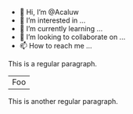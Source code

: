 - 👋 Hi, I’m @Acaluw
- 👀 I’m interested in ...
- 🌱 I’m currently learning ...
- 💞️ I’m looking to collaborate on ...
- 📫 How to reach me ...

<!---
Acaluw/Acaluw is a ✨ special ✨ repository because its `README.md` (this file) appears on your GitHub profile.
You can click the Preview link to take a look at your changes.
--->

This is a regular paragraph.

<table>
    <tr>
        <td>Foo</td>
    </tr>
</table>

This is another regular paragraph.
